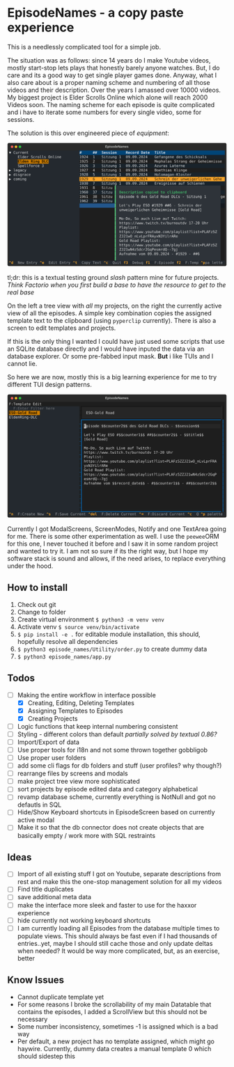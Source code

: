 # EpisodeNames - a copy paste experience

This is a needlessly complicated tool for a simple job.

The situation was as follows: since 14 years do I make Youtube videos, mostly start-stop lets plays that honestly barely anyone watches. But, I do care and its a good way to get single player games done. Anyway, what I also care about is a proper naming scheme and numbering of all those videos and their description. Over the years I amassed over 10000 videos. My biggest project is Elder Scrolls Online which alone will reach 2000 Videos soon. The naming scheme for each episode is quite complicated and i have to iterate some numbers for every single video, some for sessions.

The solution is this over engineered piece of _equipment_:

![Main Page](./docs/screenshot1.svg)

tl;dr: this is a textual testing ground *slash* pattern mine for future projects. *Think Factorio when you first build a base to have the resource to get to the real base*

On the left a tree view with _all_ my projects, on the right the currently active view of all the episodes. A simple key combination copies the assigned template text to the clipboard (using `pyperclip` currently). There is also a screen to edit templates and projects.

If this is the only thing I wanted I could have just used some scripts that use an SQLite database directly and I would have inputed the data via an database explorer. Or some pre-fabbed input mask. **But** i like TUIs and I cannot lie.

So here we are now, mostly this is a big learning experience for me to try different TUI design patterns.

![Template Page](./docs/screenshot2.svg)

Currently I got ModalScreens, ScreenModes, Notify and one TextArea going for me. There is some other experimentation as well. I use the `peewee`ORM for this one, I never touched it before and I saw it in some random project and wanted to try it. I am not so sure if its the right way, but I hope my software stack is sound and allows, if the need arises, to replace everything under the hood.

## How to install

1. Check out git
2. Change to folder
3. Create virtual environment `$ python3 -m venv venv`
4. Activate venv `$ source venv/bin/activate`
5. `$ pip install -e .` for editable module installation, this should, hopefully resolve all dependencies
6. `$ python3 episode_names/Utility/order.py` to create dummy data
7. `$ python3 episode_names/app.py`

## Todos

- [ ] Making the entire workflow in interface possible
  - [x] Creating, Editing, Deleting Templates
  - [x] Assigning Templates to Episodes
  - [x] Creating Projects
- [ ] Logic functions that keep internal numbering consistent
- [ ] Styling - different colors than default _partially solved by textual 0.86?_
- [ ] Import/Export of data
- [ ] Use proper tools for i18n and not some thrown together gobbligob
- [ ] Use proper user folders
- [ ] add some cli flags for db folders and stuff (user profiles? why though?)
- [ ] rearrange files by screens and modals
- [ ] make project tree view more sophisticated
- [ ] sort projects by episode edited data and category alphabetical
- [ ] revamp database scheme, currently everything is NotNull and got no defautls in SQL
- [ ] Hide/Show Keyboard shortcuts in EpisodeScreen based on currently active modal
- [ ] Make it so that the db connector does not create objects that are basically empty / work more with SQL restraints

## Ideas

- [ ] Import of all existing stuff I got on Youtube, separate descriptions from rest and make this the one-stop management solution for all my videos
- [ ] Find title duplicates
- [ ] save additional meta data
- [ ] make the interface more sleek and faster to use for the haxxor experience
- [ ] hide currently not working keyboard shortcuts
- [ ] I am currently loading all Episodes from the database multiple times to populate views. This should always be fast even if I had thousands of entries..yet, maybe I should still cache those and only update deltas when needed? It would be way more complicated, but, as an exercise, better

## Know Issues

* Cannot duplicate template yet
* For some reasons I broke the scrollability of my main Datatable that contains the episodes, I added a ScrollView but this should not be necessary
* Some number inconsistency, sometimes -1 is assigned which is a bad way
* Per default, a new project has no template assigned, which might go haywire. Currently, dummy data creates a manual template 0 which should sidestep this